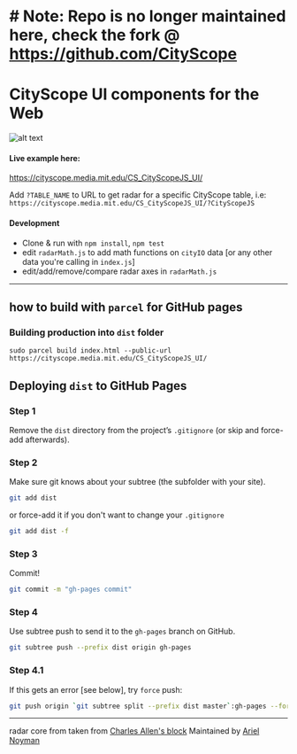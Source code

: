 # # Note: Repo is no longer maintained here, check the fork @ https://github.com/CityScope


# CityScope UI components for the Web

![alt text](./DOCS/r.gif "Logo Title Text 1")

#### Live example here:

https://cityscope.media.mit.edu/CS_CityScopeJS_UI/

Add `?TABLE_NAME` to URL to get radar for a specific CityScope table, i.e:
`https://cityscope.media.mit.edu/CS_CityScopeJS_UI/?CityScopeJS`

#### Development

- Clone & run with `npm install`, `npm test`
- edit `radarMath.js` to add math functions on `cityIO` data [or any other data you're calling in `index.js`]
- edit/add/remove/compare radar axes in `radarMath.js`

---

## how to build with `parcel` for GitHub pages

### Building production into `dist` folder

`sudo parcel build index.html --public-url https://cityscope.media.mit.edu/CS_CityScopeJS_UI/`

## Deploying `dist` to GitHub Pages

### Step 1

Remove the `dist` directory from the project’s `.gitignore` (or skip and force-add afterwards).

### Step 2

Make sure git knows about your subtree (the subfolder with your site).

```sh
git add dist
```

or force-add it if you don't want to change your `.gitignore`

```sh
git add dist -f
```

### Step 3

Commit!

```sh
git commit -m "gh-pages commit"
```

### Step 4

Use subtree push to send it to the `gh-pages` branch on GitHub.

```sh
git subtree push --prefix dist origin gh-pages
```

### Step 4.1

If this gets an error [see below], try `force` push:

```sh
git push origin `git subtree split --prefix dist master`:gh-pages --force
```

---

radar core from taken from [Charles Allen's block](http://bl.ocks.org/TennisVisuals/c591445c3e6773c6eb6f)
Maintained by [Ariel Noyman](http://arielnoyman.com)
